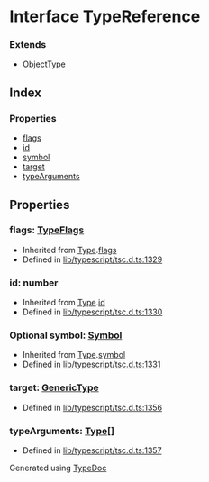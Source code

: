 # Interface TypeReference


### Extends
* [ObjectType](ts.objecttype.md)

## Index

### Properties
* [flags](ts.typereference.md#flags)
* [id](ts.typereference.md#id)
* [symbol](ts.typereference.md#symbol)
* [target](ts.typereference.md#target)
* [typeArguments](ts.typereference.md#typearguments)

## Properties

### flags: [TypeFlags](../enums/ts.typeflags.md)

* Inherited from [Type](ts.type.md).[flags](ts.type.md#flags)
* Defined in [lib/typescript/tsc.d.ts:1329](https://github.com/kimamula/typedoc/blob/HEAD/src/lib/typescript/tsc.d.ts#L1329)


### id: number

* Inherited from [Type](ts.type.md).[id](ts.type.md#id)
* Defined in [lib/typescript/tsc.d.ts:1330](https://github.com/kimamula/typedoc/blob/HEAD/src/lib/typescript/tsc.d.ts#L1330)


### Optional symbol: [Symbol](ts.symbol.md)

* Inherited from [Type](ts.type.md).[symbol](ts.type.md#symbol)
* Defined in [lib/typescript/tsc.d.ts:1331](https://github.com/kimamula/typedoc/blob/HEAD/src/lib/typescript/tsc.d.ts#L1331)


### target: [GenericType](ts.generictype.md)

* Defined in [lib/typescript/tsc.d.ts:1356](https://github.com/kimamula/typedoc/blob/HEAD/src/lib/typescript/tsc.d.ts#L1356)


### typeArguments: [Type](ts.type.md)[]

* Defined in [lib/typescript/tsc.d.ts:1357](https://github.com/kimamula/typedoc/blob/HEAD/src/lib/typescript/tsc.d.ts#L1357)



Generated using [TypeDoc](http://typedoc.io)
